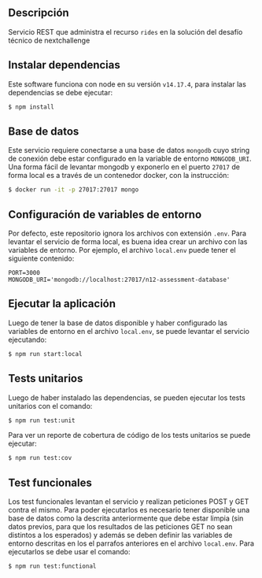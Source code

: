 ## Descripción
Servicio REST que administra el recurso `rides` en la solución del desafío técnico de nextchallenge

## Instalar dependencias
Este software funciona con node en su versión `v14.17.4`, para instalar las dependencias se debe ejecutar:
```bash
$ npm install
```

## Base de datos
Este servicio requiere conectarse a una base de datos `mongodb` cuyo string de conexión debe estar configurado en la variable de entorno `MONGODB_URI`. Una forma fácil de levantar mongodb y exponerlo en el puerto `27017` de forma local es a través de un contenedor docker, con la instrucción:
```bash
$ docker run -it -p 27017:27017 mongo
```

## Configuración de variables de entorno
Por defecto, este repositorio ignora los archivos con extensión `.env`. Para levantar el servicio de forma local, es buena idea crear un archivo con las variables de entorno. Por ejemplo, el archivo `local.env` puede tener el siguiente contenido:
```
PORT=3000
MONGODB_URI='mongodb://localhost:27017/n12-assessment-database'
```

## Ejecutar la aplicación
Luego de tener la base de datos disponible y haber configurado las variables de entorno en el archivo `local.env`, se puede levantar el servicio ejecutando:
```bash
$ npm run start:local
```

## Tests unitarios
Luego de haber instalado las dependencias, se pueden ejecutar los tests unitarios con el comando:
```bash
$ npm run test:unit
```
Para ver un reporte de cobertura de código de los tests unitarios se puede ejecutar:
```bash
$ npm run test:cov
```

## Test funcionales
Los test funcionales levantan el servicio y realizan peticiones POST y GET contra el mismo. Para poder ejecutarlos es necesario tener disponible una base de datos como la descrita anteriormente que debe estar limpia (sin datos previos, para que los resultados de las peticiones GET no sean distintos a los esperados) y además se deben definir las variables de entorno descritas en los el parrafos anteriores en el archivo `local.env`. Para ejecutarlos se debe usar el comando:
```bash
$ npm run test:functional
 ```
